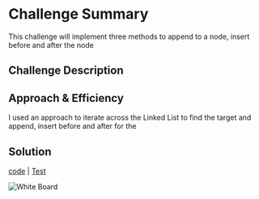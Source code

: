 # Challenge Summary
This challenge will implement three methods to append to a node, insert before and after the node

## Challenge Description
 

## Approach & Efficiency
 I used an approach to iterate across the Linked List to find the target and append, insert before and after for the 

## Solution
[code](../src/main/java/code401Challenges/linkedlist/LinkedList.java) | [Test](../src/test/java/code401Challenges/linkedlist/LinkedListTest.java)

![White Board](./assets/linkedlist1.jpg) 


